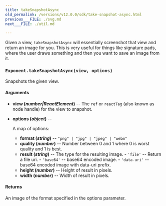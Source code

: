 ```yaml
---
title: takeSnapshotAsync
old_permalink: /versions/v12.0.0/sdk/take-snapshot-async.html
previous___FILE: ./svg.md
next___FILE: ./util.md

---
```


Given a view, `takeSnapshotAsync` will essentially screenshot that view and return an image for you. This is very useful for things like signature pads, where the user draws something and then you want to save an image from it.

### `Exponent.takeSnapshotAsync(view, options)`
Snapshots the given view.

#### Arguments

* **view (_number|ReactElement_)** -- The `ref` or `reactTag` (also known as node handle) for the view to snapshot.
* **options (_object_)** --

    A map of options:

  * **format (_string_)** -- `"png" | "jpg" | "jpeg" | "webm"`
  * **quality (_number_)** -- Number between 0 and 1 where 0 is worst quality and 1 is best.
  * **result (_string_)** -- The type for the resulting image.
        -   `'file'` -- Return a file uri.
        -   `'base64'` -- base64 encoded image.
        -   `'data-uri'` -- base64 encoded image with data-uri prefix.
  * **height (_number_)** -- Height of result in pixels.
  * **width (_number_)** -- Width of result in pixels.

#### Returns
An image of the format specified in the options parameter.
